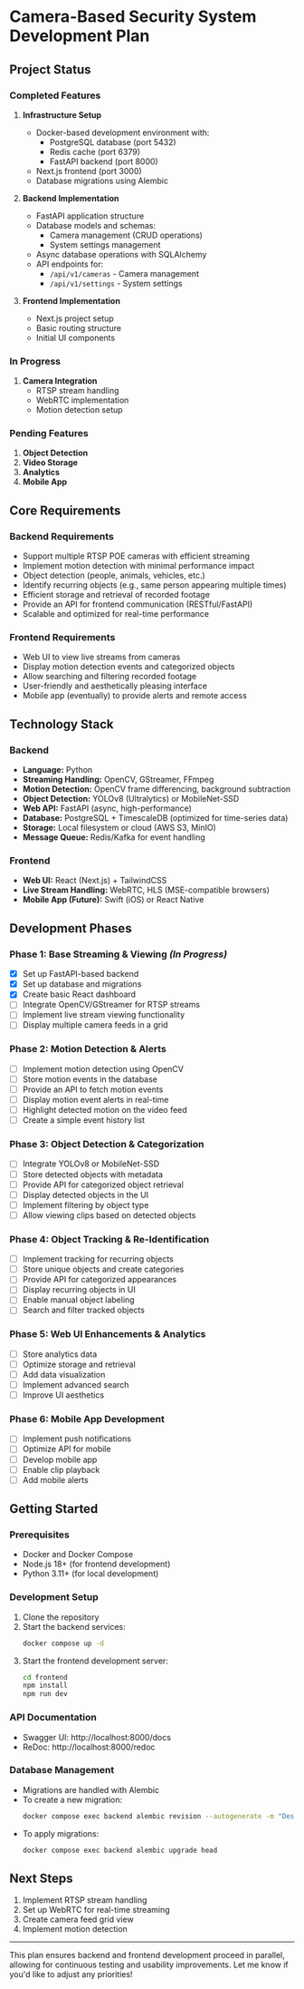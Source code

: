 # Camera-Based Security System Development Plan

## Project Status

### Completed Features
1. **Infrastructure Setup**
   - Docker-based development environment with:
     - PostgreSQL database (port 5432)
     - Redis cache (port 6379)
     - FastAPI backend (port 8000)
   - Next.js frontend (port 3000)
   - Database migrations using Alembic

2. **Backend Implementation**
   - FastAPI application structure
   - Database models and schemas:
     - Camera management (CRUD operations)
     - System settings management
   - Async database operations with SQLAlchemy
   - API endpoints for:
     - `/api/v1/cameras` - Camera management
     - `/api/v1/settings` - System settings

3. **Frontend Implementation**
   - Next.js project setup
   - Basic routing structure
   - Initial UI components

### In Progress
1. **Camera Integration**
   - RTSP stream handling
   - WebRTC implementation
   - Motion detection setup

### Pending Features
1. **Object Detection**
2. **Video Storage**
3. **Analytics**
4. **Mobile App**

## Core Requirements

### Backend Requirements

- Support multiple RTSP POE cameras with efficient streaming
- Implement motion detection with minimal performance impact
- Object detection (people, animals, vehicles, etc.)
- Identify recurring objects (e.g., same person appearing multiple times)
- Efficient storage and retrieval of recorded footage
- Provide an API for frontend communication (RESTful/FastAPI)
- Scalable and optimized for real-time performance

### Frontend Requirements

- Web UI to view live streams from cameras
- Display motion detection events and categorized objects
- Allow searching and filtering recorded footage
- User-friendly and aesthetically pleasing interface
- Mobile app (eventually) to provide alerts and remote access

## Technology Stack

### Backend

- **Language:** Python
- **Streaming Handling:** OpenCV, GStreamer, FFmpeg
- **Motion Detection:** OpenCV frame differencing, background subtraction
- **Object Detection:** YOLOv8 (Ultralytics) or MobileNet-SSD
- **Web API:** FastAPI (async, high-performance)
- **Database:** PostgreSQL + TimescaleDB (optimized for time-series data)
- **Storage:** Local filesystem or cloud (AWS S3, MinIO)
- **Message Queue:** Redis/Kafka for event handling

### Frontend

- **Web UI:** React (Next.js) + TailwindCSS
- **Live Stream Handling:** WebRTC, HLS (MSE-compatible browsers)
- **Mobile App (Future):** Swift (iOS) or React Native

## Development Phases

### Phase 1: Base Streaming & Viewing _(In Progress)_
- [x] Set up FastAPI-based backend
- [x] Set up database and migrations
- [x] Create basic React dashboard
- [ ] Integrate OpenCV/GStreamer for RTSP streams
- [ ] Implement live stream viewing functionality
- [ ] Display multiple camera feeds in a grid

### Phase 2: Motion Detection & Alerts
- [ ] Implement motion detection using OpenCV
- [ ] Store motion events in the database
- [ ] Provide an API to fetch motion events
- [ ] Display motion event alerts in real-time
- [ ] Highlight detected motion on the video feed
- [ ] Create a simple event history list

### Phase 3: Object Detection & Categorization
- [ ] Integrate YOLOv8 or MobileNet-SSD
- [ ] Store detected objects with metadata
- [ ] Provide API for categorized object retrieval
- [ ] Display detected objects in the UI
- [ ] Implement filtering by object type
- [ ] Allow viewing clips based on detected objects

### Phase 4: Object Tracking & Re-Identification
- [ ] Implement tracking for recurring objects
- [ ] Store unique objects and create categories
- [ ] Provide API for categorized appearances
- [ ] Display recurring objects in UI
- [ ] Enable manual object labeling
- [ ] Search and filter tracked objects

### Phase 5: Web UI Enhancements & Analytics
- [ ] Store analytics data
- [ ] Optimize storage and retrieval
- [ ] Add data visualization
- [ ] Implement advanced search
- [ ] Improve UI aesthetics

### Phase 6: Mobile App Development
- [ ] Implement push notifications
- [ ] Optimize API for mobile
- [ ] Develop mobile app
- [ ] Enable clip playback
- [ ] Add mobile alerts

## Getting Started

### Prerequisites
- Docker and Docker Compose
- Node.js 18+ (for frontend development)
- Python 3.11+ (for local development)

### Development Setup
1. Clone the repository
2. Start the backend services:
   ```bash
   docker compose up -d
   ```
3. Start the frontend development server:
   ```bash
   cd frontend
   npm install
   npm run dev
   ```

### API Documentation
- Swagger UI: http://localhost:8000/docs
- ReDoc: http://localhost:8000/redoc

### Database Management
- Migrations are handled with Alembic
- To create a new migration:
  ```bash
  docker compose exec backend alembic revision --autogenerate -m "Description"
  ```
- To apply migrations:
  ```bash
  docker compose exec backend alembic upgrade head
  ```

## Next Steps
1. Implement RTSP stream handling
2. Set up WebRTC for real-time streaming
3. Create camera feed grid view
4. Implement motion detection

---

This plan ensures backend and frontend development proceed in parallel, allowing for continuous testing and usability improvements. Let me know if you'd like to adjust any priorities!

